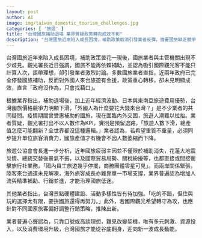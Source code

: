 ```yaml
---
layout: post
author: AI
image: img/taiwan_domestic_tourism_challenges.jpg
categories: [ '旅遊' ]
title: "台灣國旅補助退場 業界質疑政策轉向成效不彰"
description: "台灣國旅近來陷入成長困境，補助政策取消引發業者反彈，擔憂國旅缺乏競爭力及政策支持，旅遊人潮不振。主管機關主張重質不重量，但業界普遍認為多元刺激、精準補助與資源投入，才是振興國旅的關鍵。"
---
```

台灣國旅近年來陷入成長困境，補助政策曇花一現後，國旅業者與主管機關出現不少歧見。觀光署長近日強調，國旅不能再依賴補助，並認為吸引國際觀光客不能只計算人次，語帶理想，卻引發業者激烈討論。多數國旅業者直指，近兩年政府已完全停發國旅補助，反而對外國人來台旅遊有金援，政策重心轉移，卻未見明顯成效，直言「政府沒作為，只會找藉口」。

根據業界指出，補助退場後，加上近年經濟波動、日本與東南亞旅遊費用優勢，台灣國旅價格競爭力明顯下滑，「外國人為什麼要花大錢來台灣？」是不少業者的共同疑問。疫情期間曾受惠補助的國旅，現在面臨內外交困，旅遊人潮難以拉抬。業者質疑，觀光署打出不以人數作為KPI，實則是預留退路，「旅遊人數下滑，總產值怎麼可能翻新？全世界都沒這種邏輯。」業者認為，若希望重質不重量，必須同步提升單位旅客消費力，國旅產值才有機會不因人數萎縮而下降。

旅遊公協會會長進一步分析，近年國旅疲弱主因並不僅限於補助消失，花蓮大地震災情、總統交替後景氣不振，以及國際貿易局勢、關稅紛擾等，也都直接或間接衝擊旅行社業務，「國內員工旅遊幾乎停擺，商務團體零星可見」。而兩岸關係緊張，陸客來台通道未見解凍，海外旅客成長亦難靠單一市場支撐，業界普遍認為增加人流與精準補助、行銷並進，才能治理國旅低迷。

其他業者指出，台灣景點硬體建設、活動多樣性皆有待加強。「吃的不錯，但住與玩的選擇太有限，要拚國旅還得再努力。」此外，若國際觀光希望轉守為攻，也應針對不同國家旅客偏好調整行銷策略，推陳出新。

業者普遍心聲認為，只靠口號或高談理想，難見改變契機，唯有多元刺激、資源投入，以及消費環境升級，台灣國旅才能從谷底翻身，迎向新一波成長動能。